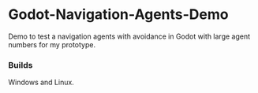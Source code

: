 # Godot-Navigation-Agents-Demo
Demo to test a navigation agents with avoidance in Godot with large agent numbers for my prototype.

### Builds
Windows and Linux.
